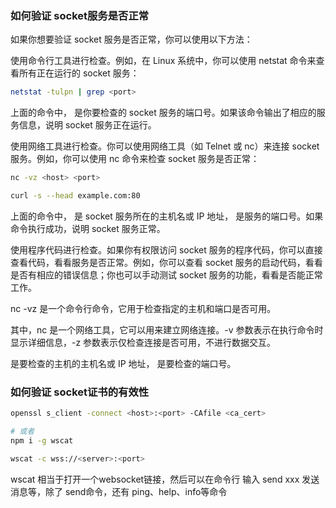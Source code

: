 
### 如何验证 socket服务是否正常

如果你想要验证 socket 服务是否正常，你可以使用以下方法：

使用命令行工具进行检查。例如，在 Linux 系统中，你可以使用 netstat 命令来查看所有正在运行的 socket 服务：

```bash
netstat -tulpn | grep <port>
```
上面的命令中，<port> 是你要检查的 socket 服务的端口号。如果该命令输出了相应的服务信息，说明 socket 服务正在运行。

使用网络工具进行检查。你可以使用网络工具（如 Telnet 或 nc）来连接 socket 服务。例如，你可以使用 nc 命令来检查 socket 服务是否正常：

```bash
nc -vz <host> <port>

curl -s --head example.com:80
```
上面的命令中，<host> 是 socket 服务所在的主机名或 IP 地址，<port> 是服务的端口号。如果命令执行成功，说明 socket 服务正常。

使用程序代码进行检查。如果你有权限访问 socket 服务的程序代码，你可以直接查看代码，看看服务是否正常。例如，你可以查看 socket 服务的启动代码，看看是否有相应的错误信息；你也可以手动测试 socket 服务的功能，看看是否能正常工作。

nc -vz <host> <port> 是一个命令行命令，它用于检查指定的主机和端口是否可用。

其中，nc 是一个网络工具，它可以用来建立网络连接。-v 参数表示在执行命令时显示详细信息，-z 参数表示仅检查连接是否可用，不进行数据交互。

<host> 是要检查的主机的主机名或 IP 地址，<port> 是要检查的端口号。

### 如何验证 socket证书的有效性

```bash
openssl s_client -connect <host>:<port> -CAfile <ca_cert>

# 或者
npm i -g wscat

wscat -c wss://<server>:<port>
```

wscat 相当于打开一个websocket链接，然后可以在命令行 输入 send xxx 发送消息等，除了 send命令，还有 ping、help、info等命令